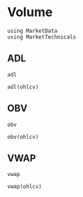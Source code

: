 # Volume

```@setup base
using MarketData
using MarketTechnicals
```

## ADL

```@docs
adl
```

```@repl base
adl(ohlcv)
```

## OBV

```@docs
obv
```

```@repl base
obv(ohlcv)
```

## VWAP

```@docs
vwap
```

```@repl base
vwap(ohlcv)
```
